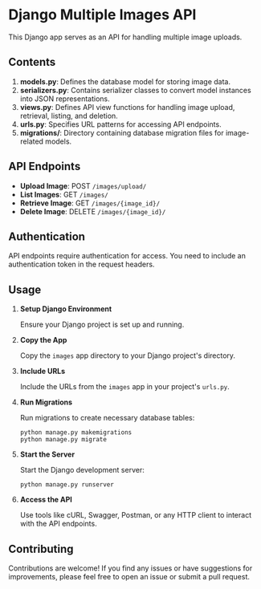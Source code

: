 # Django Multiple Images API

This Django app serves as an API for handling multiple image uploads.

## Contents

1. **models.py**: Defines the database model for storing image data.
2. **serializers.py**: Contains serializer classes to convert model instances into JSON representations.
3. **views.py**: Defines API view functions for handling image upload, retrieval, listing, and deletion.
4. **urls.py**: Specifies URL patterns for accessing API endpoints.
5. **migrations/**: Directory containing database migration files for image-related models.

## API Endpoints

- **Upload Image**: POST `/images/upload/`
- **List Images**: GET `/images/`
- **Retrieve Image**: GET `/images/{image_id}/`
- **Delete Image**: DELETE `/images/{image_id}/`

## Authentication

API endpoints require authentication for access. You need to include an authentication token in the request headers.

## Usage

1. **Setup Django Environment**

   Ensure your Django project is set up and running.

2. **Copy the App**

   Copy the `images` app directory to your Django project's directory.

3. **Include URLs**

   Include the URLs from the `images` app in your project's `urls.py`.

4. **Run Migrations**

   Run migrations to create necessary database tables:

   ```
   python manage.py makemigrations
   python manage.py migrate
   ```

5. **Start the Server**

   Start the Django development server:

   ```
   python manage.py runserver
   ```

6. **Access the API**

   Use tools like cURL, Swagger, Postman, or any HTTP client to interact with the API endpoints.

## Contributing

Contributions are welcome! If you find any issues or have suggestions for improvements, please feel free to open an issue or submit a pull request.
